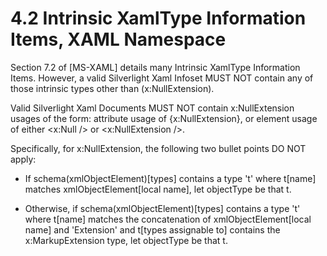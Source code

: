 <html dir="LTR" xmlns:mshelp="http://msdn.microsoft.com/mshelp" xmlns:ddue="http://ddue.schemas.microsoft.com/authoring/2003/5" xmlns:xlink="http://www.w3.org/1999/xlink" xmlns:tool="http://www.microsoft.com/tooltip">

<body>
 <input type="hidden" id="userDataCache" class="userDataStyle">
 <input type="hidden" id="hiddenScrollOffset">
 <img id="dropDownImage" style="display:none; height:0; width:0;" src="../local/drpdown.gif">
 <img id="dropDownHoverImage" style="display:none; height:0; width:0;" src="../local/drpdown_orange.gif">
 <img id="collapseImage" style="display:none; height:0; width:0;" src="../local/collapse.gif">
 <img id="expandImage" style="display:none; height:0; width:0;" src="../local/exp.gif">
 <img id="collapseAllImage" style="display:none; height:0; width:0;" src="../local/collall.gif">
 <img id="expandAllImage" style="display:none; height:0; width:0;" src="../local/expall.gif">
 <img id="copyImage" style="display:none; height:0; width:0;" src="../local/copycode.gif">
 <img id="copyHoverImage" style="display:none; height:0; width:0;" src="../local/copycodeHighlight.gif">
 <div id="header"><h1 class="heading">4.2 Intrinsic XamlType Information Items, XAML Namespace</h1></div>

 <div id="mainSection">
 <div id="mainBody">
 <div id="allHistory" class="saveHistory" onsave="saveAll()" onload="loadAll()"></div>
 <p xmlns:wsd="http://wsdev.schemas.microsoft.com/authoring/2008/2" xmlns:msxsl="urn:schemas-microsoft-com:xslt" xmlns:script="urn:script" xmlns:build="urn:build">
 </p>
 <div id="sectionSection0" class="section" name="collapseableSection">
 <content xmlns="http://ddue.schemas.microsoft.com/authoring/2003/5" xmlns:wsd="http://wsdev.schemas.microsoft.com/authoring/2008/2" xmlns:msxsl="urn:schemas-microsoft-com:xslt" xmlns:script="urn:script" xmlns:build="urn:build">
 </content>
 </div>
 <div id="sectionSection1" class="section" name="collapseableSection">
 <content xmlns="http://ddue.schemas.microsoft.com/authoring/2003/5" xmlns:wsd="http://wsdev.schemas.microsoft.com/authoring/2008/2" xmlns:msxsl="urn:schemas-microsoft-com:xslt" xmlns:script="urn:script" xmlns:build="urn:build">
<p xmlns="">Section 7.2 of
<mshelp:link keywords="d4130078-94d4-4729-b609-7c90af82877f" tabindex="0">[MS-XAML]</mshelp:link>
details many Intrinsic XamlType Information Items. However, a valid Silverlight Xaml
Infoset MUST NOT contain any of those intrinsic types other than <mshelp:link keywords="faaf9c71-7b48-4bc4-9add-827d10fbbba8" tabindex="0">(x:NullExtension)</mshelp:link>.</p>

<p xmlns="">Valid Silverlight Xaml Documents MUST NOT
contain x:NullExtension usages of the form: attribute usage of
{x:NullExtension}, or element usage of either &lt;x:Null /&gt; or
&lt;x:NullExtension /&gt;. </p>

<p xmlns="">Specifically, for x:NullExtension, the following two bullet
points DO NOT apply:</p>

<ul xmlns="">
 <li class="unordered">
 <p class="BulletedList">
 If schema(xmlObjectElement)[types] contains a
 type 't' where t[name] matches xmlObjectElement[local name], let objectType
 be that t.
</p>
 </li>
 <li class="unordered">
 <p class="BulletedList">
 Otherwise, if schema(xmlObjectElement)[types]
 contains a type 't' where t[name] matches the concatenation of
 xmlObjectElement[local name] and 'Extension' and t[types assignable to]
 contains the x:MarkupExtension type, let objectType be that t.
</p>
 </li>
</ul>
 </content>
 </div>
 <!--[if gte IE 5]>
 <tool:tip element="languageFilterToolTip" avoidmouse="false"/>
 <![endif]-->
 </div>
 <a name="feedback"></a><span></span>
 </div>
</body></html>
